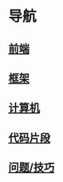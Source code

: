 # 导航

## [前端](./base/index.md)

## [框架](./frame/index.md)

## [计算机](./computer/index.md)

## [代码片段](./code-snippet/index.md)

## [问题/技巧](./issue/index.md)
